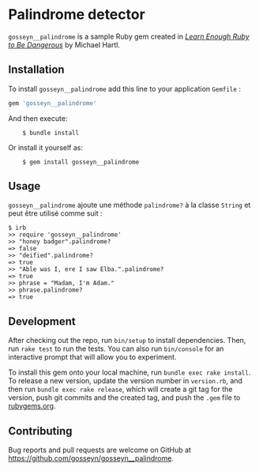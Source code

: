 
# Palindrome detector

`gosseyn__palindrome` is a sample Ruby gem created in [*Learn Enough Ruby to Be Dangerous*](https://www.learnenough.com/ruby-tutorial) by Michael Hartl.

## Installation


To install `gosseyn__palindrome` add this line to your application `Gemfile` :

```ruby
gem 'gosseyn__palindrome'
```

And then execute:
```
    $ bundle install
```
Or install it yourself as:
```
    $ gem install gosseyn__palindrome
```

## Usage

`gosseyn__palindrome` ajoute une méthode  `palindrome?` à la classe `String` et peut être utilisé comme suit :
```
$ irb
>> require 'gosseyn__palindrome'
>> "honey badger".palindrome?
=> false
>> "deified".palindrome?
=> true
>> "Able was I, ere I saw Elba.".palindrome?
=> true
>> phrase = "Madam, I'm Adam."
>> phrase.palindrome?
=> true
```
## Development

After checking out the repo, run `bin/setup` to install dependencies. Then, run `rake test` to run the tests. You can also run `bin/console` for an interactive prompt that will allow you to experiment.

To install this gem onto your local machine, run `bundle exec rake install`. To release a new version, update the version number in `version.rb`, and then run `bundle exec rake release`, which will create a git tag for the version, push git commits and the created tag, and push the `.gem` file to [rubygems.org](https://rubygems.org).

## Contributing

Bug reports and pull requests are welcome on GitHub at https://github.com/gosseyn/gosseyn__palindrome.
